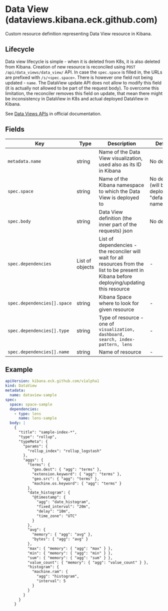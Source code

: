 # Data View (dataviews.kibana.eck.github.com)

Custom resource definition representing Data View resource in Kibana.

## Lifecycle

Data view lifecycle is simple - when it is deleted from K8s, it is also deleted from Kibana. Creation of
new resource is reconciled using `POST /api/data_views/data_view/` API. In case the `spec.space` is filled in, the URLs are prefixed
with `/s/<spec.space>`. There is however one field not being updated - `name`. The DataView update API does not allow to modify this field 
(it is actually not allowed to be part of the request body). To overcome this limitation, the reconciler removes this field on update, that mean
there might be inconsistency in DataView in K8s and actual deployed DataView in Kibana.

See [Data Views APIs](https://www.elastic.co/guide/en/kibana/current/data-views-api.html) in official documentation.

## Fields

| Key                         | Type            | Description                                                                                                                                     | Default                                              |
|-----------------------------|-----------------|-------------------------------------------------------------------------------------------------------------------------------------------------|------------------------------------------------------|
| `metadata.name`             | string          | Name of the Data View visualization, used also as its ID in Kibana                                                                                   | No default                                           |
| `spec.space`                | string          | Name of the Kibana namespace to which the Data View is deployed to                                                                                   | No default (will be deployed to "default" namespace) |
| `spec.body`                 | string          | Data View definition (the inner part of the requests) json                                                                                                                            | No default                                           |
| `spec.dependencies`         | List of objects | List of dependencies - the reconciler will wait for all resources from the list to be present in Kibana before deploying/updating this resource | -                                                    |                                                 |
| `spec.dependencies[].space` | string          | Kibana Space where to look for given resource                                                                                                   | -                                                    |
| `spec.dependencies[].type`  | string          | Type of resource - one of `visualization, dashboard, search, index-pattern, lens`                                                               | -                                                    |
| `spec.dependencies[].name`  | string          | Name of resource                                                                                                                                | -                                                    |

## Example

```yaml
apiVersion: kibana.eck.github.com/v1alpha1
kind: DataView
metadata:
  name: dataview-sample
spec:
  space: space-sample
  dependencies:
    - type: lens
      name: lens-sample
  body: |
    {
      "title": "sample-index-*",
      "type": "rollup",
      "typeMeta": {
        "params": {
          "rollup_index": "rollup_logstash"
        },
        "aggs": {
          "terms": {
            "geo.dest": { "agg": "terms" },
            "extension.keyword": { "agg": "terms" },
            "geo.src": { "agg": "terms" },
            "machine.os.keyword": { "agg": "terms" }
          },
          "date_histogram": {
            "@timestamp": {
              "agg": "date_histogram",
              "fixed_interval": "20m",
              "delay": "10m",
              "time_zone": "UTC"
            }
          },
          "avg": {
            "memory": { "agg": "avg" },
            "bytes": { "agg": "avg" }
          },
          "max": { "memory": { "agg": "max" } },
          "min": { "memory": { "agg": "min" } },
          "sum": { "memory": { "agg": "sum" } },
          "value_count": { "memory": { "agg": "value_count" } },
          "histogram": {
            "machine.ram": {
              "agg": "histogram",
              "interval": 5
            }
          }
        }
      }
    }
```
